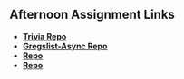 ## Afternoon Assignment Links

* **[Trivia Repo](https://github.com/zbarnes32/trivia)**
* **[Gregslist-Async Repo](https://github.com/zbarnes32/summer24_gregslist_async)**
* **[Repo](https://github.com/zbarnes32/<ASSIGNMENT_REPO>)**
* **[Repo](https://github.com/zbarnes32/<ASSIGNMENT_REPO>)**
